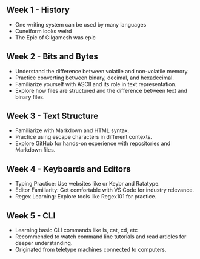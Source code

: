## Week 1 - History
- One writing system can be used by many languages
- Cuneiform looks weird
- The Epic of Gilgamesh was epic

## Week 2 - Bits and Bytes
- Understand the difference between volatile and non-volatile memory.
- Practice converting between binary, decimal, and hexadecimal.
- Familiarize yourself with ASCII and its role in text representation.
- Explore how files are structured and the difference between text and binary files.

## Week 3 - Text Structure
- Familiarize with Markdown and HTML syntax.
- Practice using escape characters in different contexts.
- Explore GitHub for hands-on experience with repositories and Markdown files.

## Week 4 - Keyboards and Editors
- Typing Practice: Use websites like or Keybr and Ratatype.
- Editor Familiarity: Get comfortable with VS Code for industry relevance.
- Regex Learning: Explore tools like Regex101 for practice.

## Week 5 - CLI
- Learning basic CLI commands like ls, cat, cd, etc
- Recommended to watch command line tutorials and read articles for deeper understanding.
- Originated from teletype machines connected to computers.

